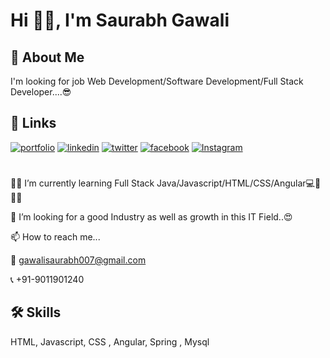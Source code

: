 
# Hi 👋🏻, I'm Saurabh Gawali
## 🚀 About Me
I'm looking for job Web Development/Software Development/Full Stack Developer....😎

## 🔗 Links
[![portfolio](https://img.shields.io/badge/my_portfolio-000?style=for-the-badge&logo=ko-fi&logoColor=white)](https://saurabhportfolio007.netlify.app/)
[![linkedin](https://img.shields.io/badge/my_portfolio-000?style=for-the-badge&logo=ko-fi&logoColor=white)](https://www.linkedin.com/in/saurabh-gawali-2586961ba/)
[![twitter](https://img.shields.io/badge/my_portfolio-000?style=for-the-badge&logo=ko-fi&logoColor=white)](https://twitter.com/Saurabhg__007)
[![facebook](https://img.shields.io/badge/my_portfolio-000?style=for-the-badge&logo=ko-fi&logoColor=white)](https://www.facebook.com/saurabh.gawali.526/)
[![Instagram](https://img.shields.io/badge/my_portfolio-000?style=for-the-badge&logo=ko-fi&logoColor=white)](https://www.instagram.com/saurabhgawali___007/)
#

👩‍🌱 I’m currently learning Full Stack Java/Javascript/HTML/CSS/Angular💻📝🙇‍♂️

💞️ I’m looking for a good Industry as well as growth in this IT Field..😍

📫 How to reach me...

📩 gawalisaurabh007@gmail.com

📞 +91-9011901240

## 🛠 Skills
HTML, Javascript, CSS , Angular, Spring , Mysql

